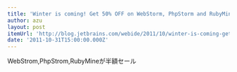 ```yaml
---
title: 'Winter is coming! Get 50% OFF on WebStorm, PhpStorm and RubyMine | WebStorm & PhpStorm Blog'
author: azu
layout: post
itemUrl: 'http://blog.jetbrains.com/webide/2011/10/winter-is-coming-get-50-off-on-webstorm-phpstorm-and-rubymine/'
date: '2011-10-31T15:00:00.000Z'
---
```

WebStrom,PhpStrom,RubyMineが半額セール
